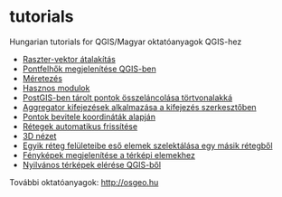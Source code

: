 # tutorials
Hungarian tutorials for QGIS/Magyar oktatóanyagok QGIS-hez

* [Raszter-vektor átalakítás](docs/r2v.rst)
* [Pontfelhők megjelenítése QGIS-ben](docs/pointcloud.rst)
* [Méretezés](docs/meretezes.rst)
* [Hasznos modulok](docs/useful_plugins.rst)
* [PostGIS-ben tárolt pontok összeláncolása törtvonalakká](docs/pg_pontok.rst)
* [Aggregator kifejezések alkalmazása a kifejezés szerkesztőben](docs/aggregator.rst)
* [Pontok bevitele koordináták alapján](docs/koordinata_bevitel.rst)
* [Rétegek automatikus frissítése](docs/reteg_frissites.rst)
* [3D nézet](docs/3dview.rst)
* [Egyik réteg felületeibe eső elemek szelektálása egy másik rétegből](docs/kivalaszt.rst)
* [Fényképek megjelenítése a térképi elemekhez](docs/foto.rst)
* [Nyilvános térképek elérése QGIS-ből](docs/wms_szolg.rst)

További oktatóanyagok:
http://osgeo.hu
